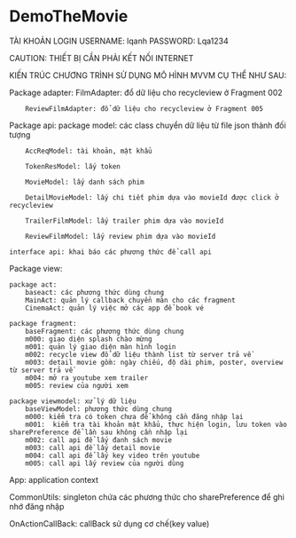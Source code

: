 # DemoTheMovie

TÀI KHOẢN LOGIN 
USERNAME: lqanh
PASSWORD: Lqa1234

CAUTION: THIẾT BỊ CẦN PHẢI KẾT NỐI INTERNET
 	

KIẾN TRÚC CHƯƠNG TRÌNH SỬ DỤNG MÔ HÌNH MVVM CỤ THỂ NHƯ SAU:

Package adapter: 
		FilmAdapter: đổ dữ liệu cho recycleview ở Fragment 002
		
		ReviewFilmAdapter: đổ dữ liệu cho recycleview ở Fragment 005

Package api: 
	package model: các class chuyển dữ liệu từ file json thành đối tượng

		AccReqModel: tài khoản, mật khẩu
		
		TokenResModel: lấy token 

		MovieModel: lấy danh sách phim

		DetailMovieModel: lấy chi tiết phim dựa vào movieId được click ở recycleview

		TrailerFilmModel: lấy trailer phim dựa vào movieId	
		
		ReviewFilmModel: lấy review phim dựa vào movieId

  	interface api: khai báo các phương thức để call api

Package view:
	
	package act: 
		baseact: các phương thức dùng chung
		MainAct: quản lý callback chuyển màn cho các fragment
		CinemaAct: quản lý việc mở các app để book vé 
	
	package fragment:
		baseFragment: các phương thức dùng chung
		m000: giao diện splash chào mừng
		m001: quản lý giao diện màn hình login          
		m002: recycle view đổ dữ liệu thành list từ server trả về
		m003: detail movie gồm: ngày chiếu, độ dài phim, poster, overview từ server trả về 
		m004: mở ra youtube xem trailer
		m005: review của người xem		
	
	package viewmodel: xử lý dữ liệu 
		baseViewModel: phương thức dùng chung
		m000: kiểm tra có token chưa để không cần đăng nhập lại
		m001:  kiểm tra tài khoản mật khẩu, thực hiện login, lưu token vào sharePreference để lần sau không cần nhập lại
		m002: call api để lấy đanh sách movie
		m003: call api đề lấy detail movie
		m004: call api để lấy key video trên youtube
		m005: call api lấy review của người dùng

App: application context  

CommonUtils: singleton chứa các phương thức cho sharePreference để ghi nhớ đăng nhập

OnActionCallBack: callBack sử dụng cơ chế(key value)